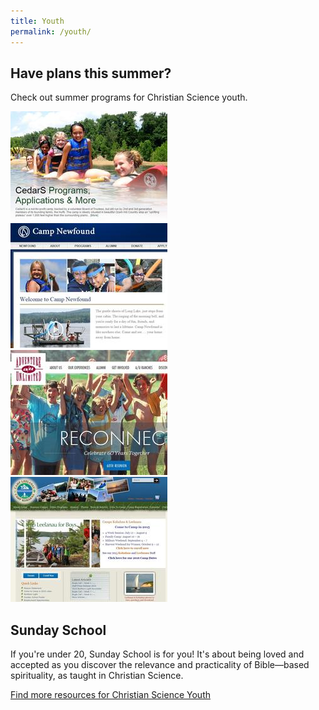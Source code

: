 ```yaml
---
title: Youth
permalink: /youth/
---
```


<section markdown="1">

## Have plans this summer?

Check out summer programs for Christian Science youth.

<img src="/media/youth/cedars.jpg">

<img src="/media/youth/newfound.jpg">

<img src="/media/youth/au.jpg">

<img src="/media/youth/crystallake.jpg">

</section>

<section class="sidebar-right" markdown="1">

## Sunday School

If you're under 20, Sunday School is for you! It's about being loved and
accepted as you discover the relevance and practicality of Bible—based
spirituality, as taught in Christian Science.

<a class="button" href="https://www.christianscience.com/youth/sunday-school"
rel="_external" target="_blank">Find more resources for Christian Science Youth</a>
</section>
